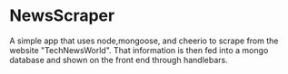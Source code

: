 # NewsScraper
A simple app that uses node,mongoose, and cheerio to scrape from the website "TechNewsWorld".
That information is then fed into a mongo database and shown on the front end through handlebars.
